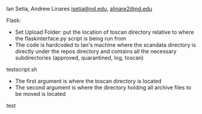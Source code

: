 Ian Setia, Andrew Linares
isetia@nd.edu, alinare2@nd.edu

Flask:
- Set Upload Folder: put the location of toscan directory relative to where the flaskinterface.py script is being run from
- The code is hardcoded to Ian's machine where the scandata directory is directly under the repos directory and contains all the necessary subdirectories (approved, quarantined, log, toscan)

testscript.sh
- The first argument is where the toscan directory is located
- The second argument is where the directory holding all archive files to be moved is located

test
